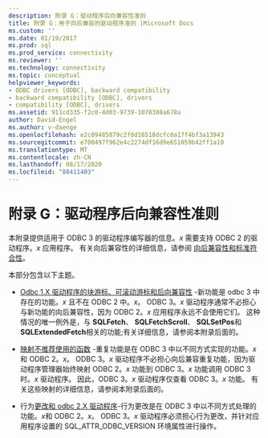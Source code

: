 ```yaml
---
description: 附录 G：驱动程序后向兼容性准则
title: 附录 G：用于向后兼容的驱动程序准则 |Microsoft Docs
ms.custom: ''
ms.date: 01/19/2017
ms.prod: sql
ms.prod_service: connectivity
ms.reviewer: ''
ms.technology: connectivity
ms.topic: conceptual
helpviewer_keywords:
- ODBC drivers [ODBC], backward compatibility
- backward compatibility [ODBC], drivers
- compatibility [ODBC], drivers
ms.assetid: 911cd335-f2c0-4d03-9739-1078308a678a
author: David-Engel
ms.author: v-daenge
ms.openlocfilehash: e2c09485879c2f0d16518dcfc0a17f4bf3a13943
ms.sourcegitcommit: e700497f962e4c2274df16d9e651059b42ff1a10
ms.translationtype: MT
ms.contentlocale: zh-CN
ms.lasthandoff: 08/17/2020
ms.locfileid: "88411403"
---
```

# <a name="appendix-g-driver-guidelines-for-backward-compatibility"></a>附录 G：驱动程序后向兼容性准则
本附录提供适用于 ODBC 3 的驱动程序编写器的信息。*x* 需要支持 ODBC 2 的驱动程序。*x* 应用程序。 有关向后兼容性的详细信息，请参阅 [向后兼容性和标准符合性](../../../odbc/reference/develop-app/backward-compatibility-and-standards-compliance.md)。  
  
 本部分包含以下主题。  
  
-   [Odbc 1.X 驱动程序的块游标、可滚动游标和后向兼容性](../../../odbc/reference/appendixes/block-cursors-scrollable-cursors-and-backward-compatibility.md) -新功能是 odbc 3 中存在的功能。*x* 且不在 ODBC 2 中。*x*。 ODBC 3。*x* 驱动程序通常不必担心与新功能的向后兼容性，因为 ODBC 2。*x* 应用程序永远不会使用它们。 这种情况的唯一例外是，与 **SQLFetch**、 **SQLFetchScroll**、 **SQLSetPos**和 **SQLExtendedFetch**相关的功能;有关详细信息，请参阅本附录后面的。  
  
-   [映射不推荐使用的函数](../../../odbc/reference/appendixes/mapping-deprecated-functions.md) -重复功能是在 ODBC 3 中以不同方式实现的功能。*x* 和 ODBC 2。*x*。 ODBC 3。*x* 驱动程序不必担心向后兼容重复功能，因为驱动程序管理器始终映射 ODBC 2。*x* 功能到 ODBC 3。*x* 功能调用 ODBC 3 时。*x* 驱动程序。 因此，ODBC 3。*x* 驱动程序仅查看 ODBC 3。*x* 功能。 有关这些映射的详细信息，请参阅本附录后面的。  
  
-   行为[更改和 odbc 2.X 驱动程序](../../../odbc/reference/appendixes/behavioral-changes-and-odbc-3-x-drivers.md)-行为更改是在 ODBC 3 中以不同方式处理的功能。*x*和 ODBC 2。*x*。 ODBC 3。*x* 驱动程序必须担心行为更改，并针对应用程序设置的 SQL_ATTR_ODBC_VERSION 环境属性进行操作。
